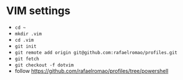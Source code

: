 # VIM settings

- `cd ~`
- `mkdir .vim`
- `cd .vim`
- `git init`
- `git remote add origin git@github.com:rafaelromao/profiles.git`
- `git fetch`
- `git checkout -f dotvim`
- follow https://github.com/rafaelromao/profiles/tree/powershell
